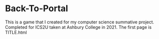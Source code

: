 # Back-To-Portal
This is a game that I created for my computer science summative project.
Completed for ICS2U taken at Ashbury College in 2021.
The first page is TITLE.html
